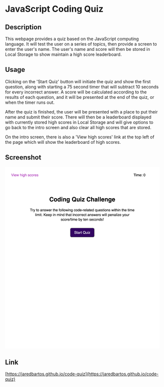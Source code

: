 # JavaScript Coding Quiz

## Description

This webpage provides a quiz based on the JavaScript computing language. It will test the user on a series of topics, then provide a screen to enter the user's name. The user's name and score will then be stored in Local Storage to show maintain a high score leaderboard.

## Usage

Clicking on the 'Start Quiz' button will initiate the quiz and show the first question, along with starting a 75 second timer that will subtract 10 seconds for every incorrect answer. A score will be calculated according to the results of each question, and it will be presented at the end of the quiz, or when the timer runs out.

After the quiz is finished, the user will be presented with a place to put their name and submit their score. There will then be a leaderboard displayed with currently stored high scores in Local Storage and will give options to go back to the intro screen and also clear all high scores that are stored.

On the intro screen, there is also a 'View high scores' link at the top left of the page which will show the leaderboard of high scores.

## Screenshot

![Screenshot of Webpage](./assets/images/code_quiz_screenshot.jpg)

## Link

[https://jaredbartos.github.io/code-quiz](https://jaredbartos.github.io/code-quiz)